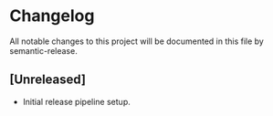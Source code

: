 # Changelog

All notable changes to this project will be documented in this file by semantic-release.

## [Unreleased]

- Initial release pipeline setup.
